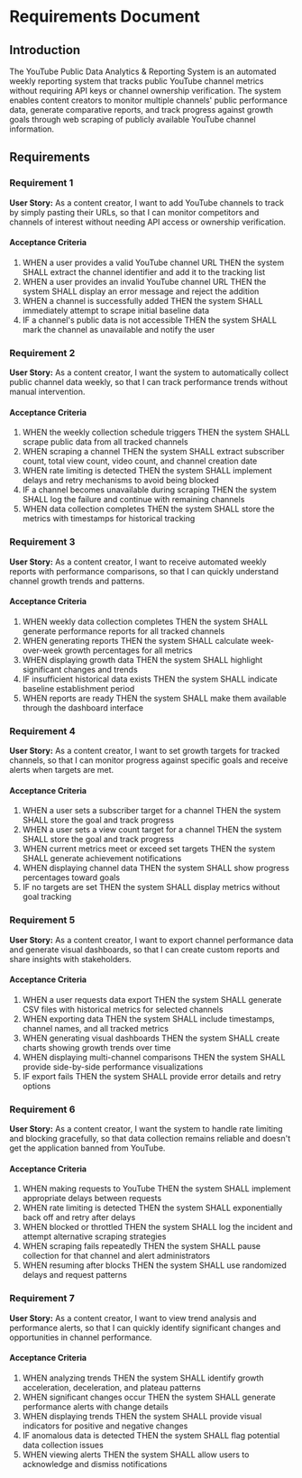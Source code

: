 
# Requirements Document

## Introduction

The YouTube Public Data Analytics & Reporting System is an automated weekly reporting system that tracks public YouTube channel metrics without requiring API keys or channel ownership verification. The system enables content creators to monitor multiple channels' public performance data, generate comparative reports, and track progress against growth goals through web scraping of publicly available YouTube channel information.

## Requirements

### Requirement 1

**User Story:** As a content creator, I want to add YouTube channels to track by simply pasting their URLs, so that I can monitor competitors and channels of interest without needing API access or ownership verification.

#### Acceptance Criteria

1. WHEN a user provides a valid YouTube channel URL THEN the system SHALL extract the channel identifier and add it to the tracking list
2. WHEN a user provides an invalid YouTube channel URL THEN the system SHALL display an error message and reject the addition
3. WHEN a channel is successfully added THEN the system SHALL immediately attempt to scrape initial baseline data
4. IF a channel's public data is not accessible THEN the system SHALL mark the channel as unavailable and notify the user

### Requirement 2

**User Story:** As a content creator, I want the system to automatically collect public channel data weekly, so that I can track performance trends without manual intervention.

#### Acceptance Criteria

1. WHEN the weekly collection schedule triggers THEN the system SHALL scrape public data from all tracked channels
2. WHEN scraping a channel THEN the system SHALL extract subscriber count, total view count, video count, and channel creation date
3. WHEN rate limiting is detected THEN the system SHALL implement delays and retry mechanisms to avoid being blocked
4. IF a channel becomes unavailable during scraping THEN the system SHALL log the failure and continue with remaining channels
5. WHEN data collection completes THEN the system SHALL store the metrics with timestamps for historical tracking

### Requirement 3

**User Story:** As a content creator, I want to receive automated weekly reports with performance comparisons, so that I can quickly understand channel growth trends and patterns.

#### Acceptance Criteria

1. WHEN weekly data collection completes THEN the system SHALL generate performance reports for all tracked channels
2. WHEN generating reports THEN the system SHALL calculate week-over-week growth percentages for all metrics
3. WHEN displaying growth data THEN the system SHALL highlight significant changes and trends
4. IF insufficient historical data exists THEN the system SHALL indicate baseline establishment period
5. WHEN reports are ready THEN the system SHALL make them available through the dashboard interface

### Requirement 4

**User Story:** As a content creator, I want to set growth targets for tracked channels, so that I can monitor progress against specific goals and receive alerts when targets are met.

#### Acceptance Criteria

1. WHEN a user sets a subscriber target for a channel THEN the system SHALL store the goal and track progress
2. WHEN a user sets a view count target for a channel THEN the system SHALL store the goal and track progress
3. WHEN current metrics meet or exceed set targets THEN the system SHALL generate achievement notifications
4. WHEN displaying channel data THEN the system SHALL show progress percentages toward goals
5. IF no targets are set THEN the system SHALL display metrics without goal tracking

### Requirement 5

**User Story:** As a content creator, I want to export channel performance data and generate visual dashboards, so that I can create custom reports and share insights with stakeholders.

#### Acceptance Criteria

1. WHEN a user requests data export THEN the system SHALL generate CSV files with historical metrics for selected channels
2. WHEN exporting data THEN the system SHALL include timestamps, channel names, and all tracked metrics
3. WHEN generating visual dashboards THEN the system SHALL create charts showing growth trends over time
4. WHEN displaying multi-channel comparisons THEN the system SHALL provide side-by-side performance visualizations
5. IF export fails THEN the system SHALL provide error details and retry options

### Requirement 6

**User Story:** As a content creator, I want the system to handle rate limiting and blocking gracefully, so that data collection remains reliable and doesn't get the application banned from YouTube.

#### Acceptance Criteria

1. WHEN making requests to YouTube THEN the system SHALL implement appropriate delays between requests
2. WHEN rate limiting is detected THEN the system SHALL exponentially back off and retry after delays
3. WHEN blocked or throttled THEN the system SHALL log the incident and attempt alternative scraping strategies
4. WHEN scraping fails repeatedly THEN the system SHALL pause collection for that channel and alert administrators
5. WHEN resuming after blocks THEN the system SHALL use randomized delays and request patterns

### Requirement 7

**User Story:** As a content creator, I want to view trend analysis and performance alerts, so that I can quickly identify significant changes and opportunities in channel performance.

#### Acceptance Criteria

1. WHEN analyzing trends THEN the system SHALL identify growth acceleration, deceleration, and plateau patterns
2. WHEN significant changes occur THEN the system SHALL generate performance alerts with change details
3. WHEN displaying trends THEN the system SHALL provide visual indicators for positive and negative changes
4. IF anomalous data is detected THEN the system SHALL flag potential data collection issues
5. WHEN viewing alerts THEN the system SHALL allow users to acknowledge and dismiss notifications